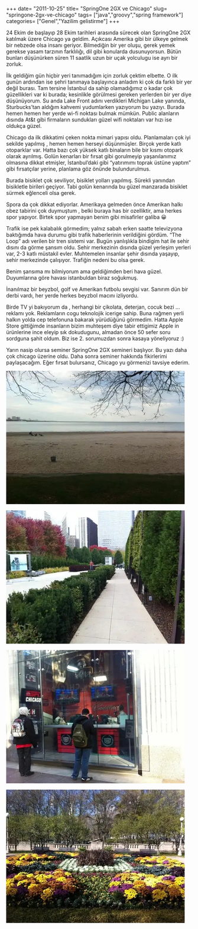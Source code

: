 +++
date= "2011-10-25"
title= "SpringOne 2GX ve Chicago"
slug= "springone-2gx-ve-chicago"
tags= ["java","groovy","spring framework"]
categories= ["Genel","Yazilim gelistirme"]
+++


24 Ekim de başlayıp 28 Ekim tarihleri arasında sürecek olan SpringOne 2GX katılmak üzere Chicago ya geldim. Açıkcası Amerika gibi bir ülkeye gelmek bir nebzede olsa insanı geriyor. Bilmediğin bir yer oluşu, gerek yemek gerekse yasam tarzının farklılığı, dil gibi konularda dusunuyorsun. Bütün bunları düşünürken süren 11 saatlik uzun bir uçak yolculugu ise ayrı bir zorluk.

İlk geldiğim gün hiçbir yeri tanımadığım için zorluk çektim elbette. O ilk gunün ardından ise şehri tanımaya başlayınca anladım ki çok da farklı bir yer değil burası. Tam tersine İstanbul da sahip olamadığımız o kadar çok güzellikleri var ki burada; kesinlikle görülmesi gereken yerlerden bir yer diye düşünüyorum. Su anda Lake Front adını verdikleri Michigan Lake yanında, Sturbucks’tan aldığım kahvemi yudumlarken yazıyorum bu yazıyı. Burada hemen hemen her yerde wi-fi noktası bulmak mümkün. Public alanların dısında At&t gibi firmaların sundukları güzel wifi noktaları var hızı ise oldukça güzel.

Chicago da ilk dikkatimi çeken nokta mimari yapısı oldu. Planlamaları çok iyi sekilde yapılmış , hemen hemen herseyi düşünmüşler. Birçok yerde katlı otoparklar var. Hatta bazı çok yüksek katlı binaların bile bir kısmı otopark olarak ayrılmış. Golün kenarları bir fırsat gibi gorulmeyip yaşanılanımız olmasına dikkat etmişler, İstanbul’daki gibi “yatırımımı toprak üstüne yaptım” gibi fırsatçılar yerine, planlama göz önünde bulundurulmus.

Burada bisiklet çok seviliyor, bisiklet yolları yapılmış. Sürekli yanından bisikletle birileri geçiyor. Tabi golün kenarında bu güzel manzarada bisiklet sürmek eğlenceli olsa gerek.

Spora da çok dikkat ediyorlar. Amerikaya gelmeden önce Amerikan halkı obez tabirini çok duymuştum , belki buraya has bir ozelliktir, ama herkes spor yapıyor. Birtek spor yapmayan benim gibi misafirler galiba 😀

Trafik ise pek kalabalık görmedim; yalnız sabah erken saatte televizyona baktığımda hava durumu gibi trafik haberlerinin verildiğini gördüm. “The Loop” adı verilen bir tren sistemi var. Bugün yanlışlıkla bindigim hat ile sehir dısını da görme şansım oldu. Sehir merkezinin dısında güzel yerleşim yerleri var, 2-3 katlı müstakil evler. Muhtemelen insanlar şehir dısında yaşayıp, sehir merkezinde çalışıyor. Trafiğin nedeni bu olsa gerek.

Benim şansıma mı bilmiyorum ama geldiğimden beri hava güzel. Duyumlarına göre havası istanbuldan biraz soğukmuş.

İnanılmaz bir beyzbol, golf ve Amerikan futbolu sevgisi var. Sanırım dün bir derbi vardı, her yerde herkes beyzbol macını izliyordu.

Birde TV yi bakıyorum da , herhangi bir çikolata, deterjan, cocuk bezi … reklamı yok. Reklamların cogu teknolojik icerige sahip. Buna rağmen yerli halkın yolda cep telefonuna bakarak yürüdüğünü görmedim. Hatta Apple Store gittiğimde insanların bizim muhteşem diye tabir ettigimiz Apple in ürünlerine ince eleyip sık dokudugunu, almadan önce 50 sefer soru sordguna şahit oldum. Biz ise 2. sorumuzdan sonra kasaya yöneliyoruz :)

Yarın nasip olursa seminer SpringOne 2GX semineri başlıyor. Bu yazı daha çok chicago üzerine oldu. Daha sonra seminer hakkında fikirlerimi paylaşacağım. Eğer fırsat bulursanız, Chicago yu görmenizi tavsiye ederim.

![Chicago ](/images/chicago-1.jpg)

![Chicago ](/images/chicago-2.jpg)

![Chicago ](/images/chicago-3.jpg)

![Chicago ](/images/chicago-4.jpg)